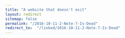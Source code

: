 ```yaml
---
title: "A website that doesn't exit"
layout: redirect
sitemap: false
permalink: "/2016-10-11-2-Note-7-Is-Dead"
redirect_to:  "/linked/2016-10-11-2-Note-7-Is-Dead"
---
```

